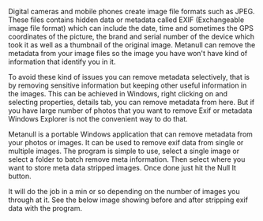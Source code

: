 Digital cameras and mobile phones create image file formats such as JPEG. These files contains hidden data or metadata called EXIF (Exchangeable image file format) which can include the date, time and sometimes the GPS coordinates of the picture, the brand and serial number of the device which took it as well as a thumbnail of the original image. Metanull can remove the metadata from your image files so the image you have won't have kind of information that identify you in it.

To avoid these kind of issues you can remove metadata selectively, that is by removing sensitive information but keeping other useful information in the images. This can be achieved in Windows, right clicking on and selecting properties, details tab, you can remove metadata from here. But if you have large number of photos that you want to remove Exif or metadata Windows Explorer is not the convenient way to do that.

Metanull is a portable Windows application that can remove metadata from your photos or images. It can be used to remove exif data from single or multiple images. The program is simple to use, select a single image or select a folder to batch remove meta information. Then select where you want to store meta data stripped images. Once done just hit the Null It button.

It will do the job in a min or so depending on the number of images you through at it. See the below image showing before and after stripping exif data with the program.